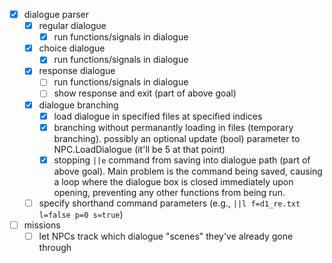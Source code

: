- [x] dialogue parser
    - [x] regular dialogue
        - [x] run functions/signals in dialogue
    - [x] choice dialogue
        - [x] run functions/signals in dialogue
    - [x] response dialogue
        - [ ] run functions/signals in dialogue
        - [ ] show response and exit (part of above goal)
    - [x] dialogue branching
        - [x] load dialogue in specified files at specified indices
        - [x] branching without permanantly loading in files (temporary branching). possibly an optional update (bool) parameter to NPC.LoadDialogue (it'll be 5 at that point)
        - [x] stopping `||e` command from saving into dialogue path (part of above goal). Main problem is the command being saved, causing a loop where the dialogue box is closed immediately upon opening, preventing any other functions from being run.
    - [ ] specify shorthand command parameters (e.g., `||l f=d1_re.txt l=false p=0 s=true`)

- [ ] missions
    - [ ] let NPCs track which dialogue "scenes" they've already gone through
